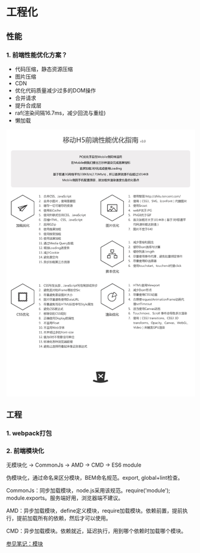 # 工程化

## 性能

### 1. 前端性能优化方案？

- 代码压缩，静态资源压缩
- 图片压缩
- CDN
- 优化代码质量减少过多的DOM操作
- 合并请求
- 提升合成层
- raf(渲染间隔16.7ms，减少回流与重绘)
- 懒加载

![h5-preference](.\images\h5-preference.png)

## 工程

### 1. webpack打包





### 2. 前端模块化

无模块化 -> CommonJs -> AMD -> CMD -> ES6 module

伪模块化，通过命名来区分模块，BEM命名规范。export, global+lint检查。

CommonJs：同步加载模块，node.js采用该规范。require('module'); module.exports。服务端好用，浏览器端不建议。

AMD：异步加载模块，define定义模块，require加载模块。依赖前置，提前执行，提前加载所有的依赖，然后才可以使用。

CMD：异步加载模块。依赖就近，延迟执行，用到哪个依赖时加载哪个模块。



[参见笔记：模块](https://babyshulei.github.io/mybooks/javascript/14-module/)

